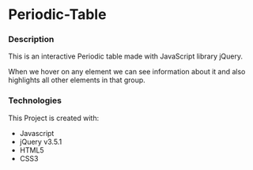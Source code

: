 # **Periodic-Table**

### **Description**

  This is an interactive Periodic table made with JavaScript library jQuery. 
  
  When we hover on any element we can see information about it and also highlights all other elements in that group.

### **Technologies** 

This Project is created with:
 - Javascript
 - jQuery v3.5.1
 - HTML5
 - CSS3

